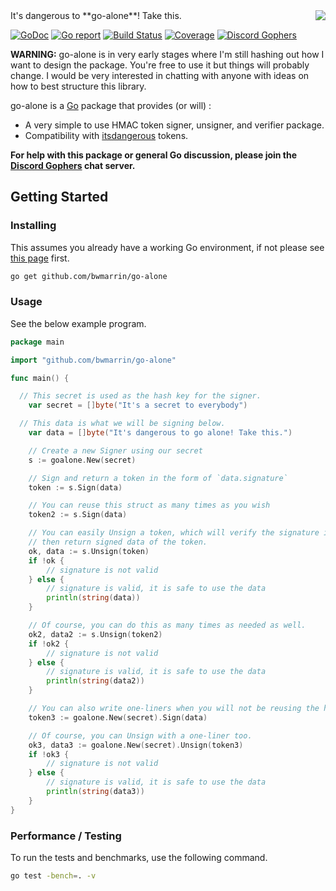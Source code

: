 <img align="right" src="http://vignette1.wikia.nocookie.net/zelda/images/2/28/Hyrule_Warriors_Hylian_Sword_8-Bit_Wooden_Sword_(8-bit_Hylian_Sword).png">
It's dangerous to **go-alone**! Take this.

[![GoDoc](https://godoc.org/github.com/bwmarrin/go-alone?status.svg)](https://godoc.org/github.com/bwmarrin/go-alone) [![Go report](http://goreportcard.com/badge/bwmarrin/go-alone)](http://goreportcard.com/report/bwmarrin/go-alone) [![Build Status](https://travis-ci.org/bwmarrin/go-alone.svg?branch=master)](https://travis-ci.org/bwmarrin/go-alone) [![Coverage](http://gocover.io/_badge/github.com/bwmarrin/go-alone)](https://gocover.io/github.com/bwmarrin/go-alone) [![Discord Gophers](https://img.shields.io/badge/Discord%20Gophers-%23info-blue.svg)](https://discord.gg/0f1SbxBZjYq9jLBk)

**WARNING:** go-alone is in very early stages where I'm still hashing out how I
want to design the package.  You're free to use it but things will probably 
change.  I would be very interested in chatting with anyone with ideas on how
to best structure this library.

go-alone is a [Go](https://golang.org/) package that provides (or will) :
* A very simple to use HMAC token signer, unsigner, and verifier package.
* Compatibility with [itsdangerous](https://pythonhosted.org/itsdangerous/) tokens.

**For help with this package or general Go discussion, please join the [Discord 
Gophers](https://discord.gg/0f1SbxBZjYq9jLBk) chat server.**

## Getting Started

### Installing

This assumes you already have a working Go environment, if not please see
[this page](https://golang.org/doc/install) first.

```sh
go get github.com/bwmarrin/go-alone
```

### Usage

See the below example program.

```go
package main

import "github.com/bwmarrin/go-alone"

func main() {

  // This secret is used as the hash key for the signer.
	var secret = []byte("It's a secret to everybody")

  // This data is what we will be signing below.
	var data = []byte("It's dangerous to go alone! Take this.")

	// Create a new Signer using our secret
	s := goalone.New(secret)

	// Sign and return a token in the form of `data.signature`
	token := s.Sign(data)

	// You can reuse this struct as many times as you wish
	token2 := s.Sign(data)

	// You can easily Unsign a token, which will verify the signature is valid
	// then return signed data of the token.
	ok, data := s.Unsign(token)
	if !ok {
		// signature is not valid
	} else {
		// signature is valid, it is safe to use the data
		println(string(data))
	}

	// Of course, you can do this as many times as needed as well.
	ok2, data2 := s.Unsign(token2)
	if !ok2 {
		// signature is not valid
	} else {
		// signature is valid, it is safe to use the data
		println(string(data2))
	}

	// You can also write one-liners when you will not be reusing the hash.
	token3 := goalone.New(secret).Sign(data)

	// Of course, you can Unsign with a one-liner too.
	ok3, data3 := goalone.New(secret).Unsign(token3)
	if !ok3 {
		// signature is not valid
	} else {
		// signature is valid, it is safe to use the data
		println(string(data3))
	}
}
```



### Performance / Testing

To run the tests and benchmarks, use the following command.

```sh
go test -bench=. -v
```
